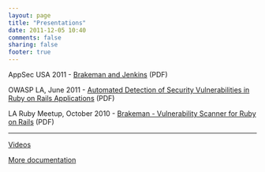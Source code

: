```yaml
---
layout: page
title: "Presentations"
date: 2011-12-05 10:40
comments: false
sharing: false
footer: true
---
```


AppSec USA 2011 - [Brakeman and Jenkins](/docs/presentations/Brakeman%20and%20Jenkins%20-%20AppSecUSA%202011.pdf) (PDF)

OWASP LA, June 2011 - [Automated Detection of Security Vulnerabilities in Ruby on Rails Applications](http://cs.ucla.edu/~collins/documents/Justin_Collins-OWASPLA-Brakeman.pdf) (PDF)

LA Ruby Meetup, October 2010 - [Brakeman - Vulnerability Scanner for Ruby on Rails](http://cs.ucla.edu/~collins/documents/Justin_Collins-Brakeman-10-14-10.pdf) (PDF)

---

[Videos](/docs/video)

[More documentation](/docs)
